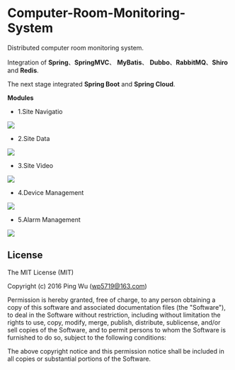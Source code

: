 # Computer-Room-Monitoring-System
 Distributed computer room monitoring system.     
 
 Integration of __Spring__、__SpringMVC__、 __MyBatis__、 __Dubbo__、__RabbitMQ__、__Shiro__ and __Redis__. 
 
 The next stage integrated __Spring Boot__ and __Spring Cloud__.
 
 __Modules__
* 1.Site Navigatio
 <img src="http://images.cnblogs.com/cnblogs_com/wp5719/831982/o_index2.png"  />
 
* 2.Site Data
 <img src="http://images.cnblogs.com/cnblogs_com/wp5719/831982/o_sitedata.png"  />
 
* 3.Site Video
 <img src="http://images.cnblogs.com/cnblogs_com/wp5719/831982/o_video.png"  />

* 4.Device Management
 <img src="http://images.cnblogs.com/cnblogs_com/wp5719/831982/o_cabinet.png"  />
 
* 5.Alarm Management
 <img src="http://images.cnblogs.com/cnblogs_com/wp5719/831982/o_alert1.png"  />
 
## License 
  The MIT License (MIT)
  
  Copyright (c) 2016 Ping Wu (<wp5719@163.com>)
  
  Permission is hereby granted, free of charge, to any person obtaining a copy of this software and associated documentation files (the "Software"), to deal in the Software without restriction, including without limitation the rights to use, copy, modify, merge, publish, distribute, sublicense, and/or sell copies of the Software, and to permit persons to whom the Software is furnished to do so, subject to the following conditions:
  
  The above copyright notice and this permission notice shall be included in all copies or substantial portions of the Software.
